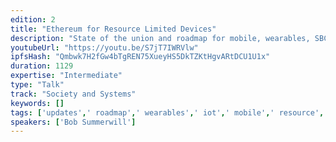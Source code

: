 ```yaml
---
edition: 2
title: "Ethereum for Resource Limited Devices"
description: "State of the union and roadmap for mobile, wearables, SBCs and IoT running Ethereum"
youtubeUrl: "https://youtu.be/S7jT7IWRVlw"
ipfsHash: "Qmbwk7H2fGw4bTgREN75XueyHS5DkTZKtHgvARtDCU1U1x"
duration: 1129
expertise: "Intermediate"
type: "Talk"
track: "Society and Systems"
keywords: []
tags: ['updates',' roadmap',' wearables',' iot',' mobile',' resource',' constraint',' devices',' security',' java',' c++',' raiden',' raspberry',' pi',' light',' client','Society and Systems']
speakers: ['Bob Summerwill']
---
```

